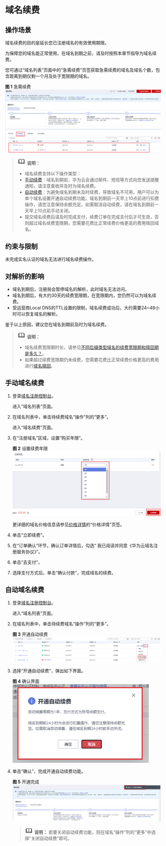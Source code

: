 # 域名续费<a name="domain_ug_330008"></a>

## 操作场景<a name="section132164413515"></a>

域名续费的目的是延长您已注册域名的有效使用期限。

为保障您的域名能正常使用，在域名到期之前，请及时按照本章节指导为域名续费。

您可通过“域名列表”页面中的“急需续费”页签获取急需续费的域名及域名个数，包含距离到期仅剩一个月及处于宽限期的域名。

**图 1**  急需续费<a name="fig17345192644212"></a>  
![](figures/急需续费.png "急需续费")

>![](public_sys-resources/icon-note.gif) **说明：** 
>-   域名续费支持以下操作类型：
>    -   [手动续费](#section688255814510)：域名到期前，华为云会通过邮件、短信等方式向您发送提醒通知，请注意查收并及时为域名续费。
>    -   [自动续费](#section134411623103114)：为避免域名到期未及时续费，导致域名不可用，用户可以为单个域名设置开通自动续费功能。域名到期前一天早上10点前进行扣费操作，请您注意保持余额充足。如需取消自动续费，请在域名到期前一天早上10点前手动关闭。
>-   提交域名续费后请及时完成支付，续费订单在完成支付后才可生效，否则超过域名续费宽限期，您需要花费比正常续费价格更高的费用赎回域名。

## 约束与限制<a name="section9139103794718"></a>

未完成实名认证的域名无法进行域名续费操作。

## 对解析的影响<a name="section1149433251"></a>

-   域名到期后，注册局会暂停域名的解析，此时域名无法访问。
-   域名到期后，有大约30天的续费宽限期，在宽限期内，您仍然可以为域名续费。
-   受运营商Local DNS的TTL设置的限制，域名续费成功后，大约需要24\~48小时可以恢复域名的解析。

鉴于以上原因，建议您在域名到期前及时为域名续费。

>![](public_sys-resources/icon-note.gif) **说明：** 
>-   域名续费宽限期时长，请参见[不同后缀类型域名的续费宽限期和赎回期是多久？](https://support.huaweicloud.com/domain_faq/domain_faq_0018.html)。
>-   如果超过续费宽限期仍未续费，您需要花费比正常续费价格更高的费用进行[域名赎回](域名赎回.md)。

## 手动域名续费<a name="section688255814510"></a>

1.  登录[域名注册控制台](https://console.huaweicloud.com/domain/?region=cn-north-4#/domain/list)。

    进入“域名列表”页面。

2.  在域名列表中，单击待续费域名“操作”列的“更多”。

    进入“域名续费”页面。

3.  在“注册域名”区域，设置“购买年限”。

    **图 2**  设置续费年限<a name="fig16141113775612"></a>  
    ![](figures/设置续费年限.png "设置续费年限")

    更详细的域名价格信息请参见[价格详情](https://www.huaweicloud.com/pricing.html#/domains)的“价格详情”页签。

4.  单击“立即续费”。
5.  在“订单确认”环节，确认订单详情后，勾选“ 我已阅读并同意《华为云域名注册服务协议》”。
6.  单击“去支付”。
7.  选择支付方式后，单击“确认付款”，完成域名的续费。

## 自动域名续费<a name="section134411623103114"></a>

1.  登录[域名注册控制台](https://console.huaweicloud.com/domain/?region=cn-north-4#/domain/list)。

    进入“域名列表”页面。

2.  在域名列表中，单击待续费域名“操作”列的“更多”。

    **图 3**  开通自动续费<a name="fig1688618294389"></a>  
    ![](figures/开通自动续费.png "开通自动续费")

3.  选择“开通自动续费”，弹出如下界面。

    **图 4**  确认界面<a name="fig1553135518404"></a>  
    ![](figures/确认界面.png "确认界面")

4.  单击“确认”，完成开通自动续费功能。

    **图 5**  开通完成<a name="fig7598488519"></a>  
    ![](figures/开通完成.png "开通完成")

    >![](public_sys-resources/icon-note.gif) **说明：** 
    >若要关闭自动续费功能，则在域名“操作”列的“更多”中选择“关闭自动续费”即可。


